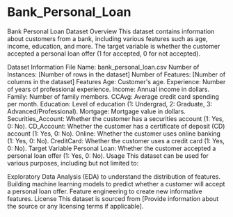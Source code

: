# Bank_Personal_Loan
Bank Personal Loan Dataset
Overview
This dataset contains information about customers from a bank, including various features such as age, income, education, and more. The target variable is whether the customer accepted a personal loan offer (1 for accepted, 0 for not accepted).

Dataset Information
File Name: bank_personal_loan.csv
Number of Instances: [Number of rows in the dataset]
Number of Features: [Number of columns in the dataset]
Features
Age: Customer's age.
Experience: Number of years of professional experience.
Income: Annual income in dollars.
Family: Number of family members.
CCAvg: Average credit card spending per month.
Education: Level of education (1: Undergrad, 2: Graduate, 3: Advanced/Professional).
Mortgage: Mortgage value in dollars.
Securities_Account: Whether the customer has a securities account (1: Yes, 0: No).
CD_Account: Whether the customer has a certificate of deposit (CD) account (1: Yes, 0: No).
Online: Whether the customer uses online banking (1: Yes, 0: No).
CreditCard: Whether the customer uses a credit card (1: Yes, 0: No).
Target Variable
Personal Loan: Whether the customer accepted a personal loan offer (1: Yes, 0: No).
Usage
This dataset can be used for various purposes, including but not limited to:

Exploratory Data Analysis (EDA) to understand the distribution of features.
Building machine learning models to predict whether a customer will accept a personal loan offer.
Feature engineering to create new informative features.
License
This dataset is sourced from [Provide information about the source or any licensing terms if applicable].
